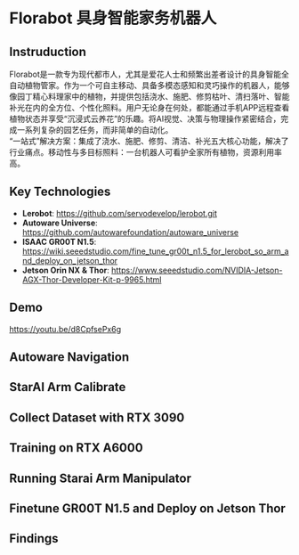 # Florabot 具身智能家务机器人
## Instruduction
Florabot是一款专为现代都市人，尤其是爱花人士和频繁出差者设计的具身智能全自动植物管家。作为一个可自主移动、具备多模态感知和灵巧操作的机器人，能够像园丁精心料理家中的植物，并提供包括浇水、施肥、修剪枯叶、清扫落叶、智能补光在内的全方位、个性化照料。用户无论身在何处，都能通过手机APP远程查看植物状态并享受“沉浸式云养花”的乐趣。将AI视觉、决策与物理操作紧密结合，完成一系列复杂的园艺任务，而非简单的自动化。<br/>“一站式”解决方案：集成了浇水、施肥、修剪、清洁、补光五大核心功能，解决了行业痛点。移动性与多目标照料：一台机器人可看护全家所有植物，资源利用率高。

## Key Technologies
- **Lerobot**: https://github.com/servodevelop/lerobot.git
- **Autoware Universe**: https://github.com/autowarefoundation/autoware_universe
- **ISAAC GR00T N1.5**: https://wiki.seeedstudio.com/fine_tune_gr00t_n1.5_for_lerobot_so_arm_and_deploy_on_jetson_thor
- **Jetson Orin NX & Thor**: https://www.seeedstudio.com/NVIDIA-Jetson-AGX-Thor-Developer-Kit-p-9965.html

## Demo
https://youtu.be/d8CpfsePx6g

## Autoware Navigation

## StarAI Arm Calibrate

## Collect Dataset with RTX 3090

## Training on RTX A6000

## Running Starai Arm Manipulator


## Finetune GR00T N1.5 and Deploy on Jetson Thor

## Findings
